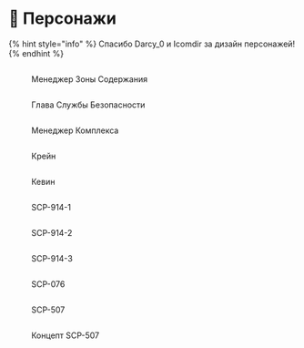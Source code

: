 # 👤 Персонажи

{% hint style="info" %}
Спасибо Darcy\_0 и Icomdir за дизайн персонажей!
{% endhint %}

<div>

<figure><img src="../../../.gitbook/assets/Zone Manager.png" alt=""><figcaption><p>Менеджер Зоны Содержания</p></figcaption></figure>

 

<figure><img src="../../../.gitbook/assets/Head of Security.png" alt=""><figcaption><p>Глава Службы Безопасности</p></figcaption></figure>

 

<figure><img src="../../../.gitbook/assets/Facility Manager.png" alt=""><figcaption><p>Менеджер Комплекса</p></figcaption></figure>

</div>

<div>

<figure><img src="../../../.gitbook/assets/Crane.png" alt=""><figcaption><p>Крейн</p></figcaption></figure>

 

<figure><img src="../../../.gitbook/assets/Kevin.png" alt=""><figcaption><p>Кевин</p></figcaption></figure>

</div>

<div>

<figure><img src="../../../.gitbook/assets/SCP-914-1.png" alt=""><figcaption><p>SCP-914-1</p></figcaption></figure>

 

<figure><img src="../../../.gitbook/assets/SCP-914-2.png" alt=""><figcaption><p>SCP-914-2</p></figcaption></figure>

 

<figure><img src="../../../.gitbook/assets/SCP-914-3.png" alt=""><figcaption><p>SCP-914-3</p></figcaption></figure>

 

<figure><img src="../../../.gitbook/assets/SCP-076.png" alt=""><figcaption><p>SCP-076</p></figcaption></figure>

</div>

<div>

<figure><img src="../../../.gitbook/assets/SCP-507.png" alt=""><figcaption><p>SCP-507</p></figcaption></figure>

 

<figure><img src="../../../.gitbook/assets/SCP-507 Concept.png" alt=""><figcaption><p>Концепт SCP-507</p></figcaption></figure>

</div>
